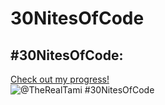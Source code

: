 # 30NitesOfCode
## #30NitesOfCode:
  [Check out my progress!](https://codedex-git-feature-30-nites-of-code-codedex.vercel.app/@TheRealTami/30-nites-of-code)  
  ![@TheRealTami #30NitesOfCode](https://codedex-jf4fg5u54-codedex.vercel.app/api/petStatus?user=TheRealTami)
